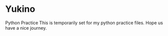 # Yukino
Python Practice
 This is temporarily set for my python practice files.
 Hope us have a nice journey.
